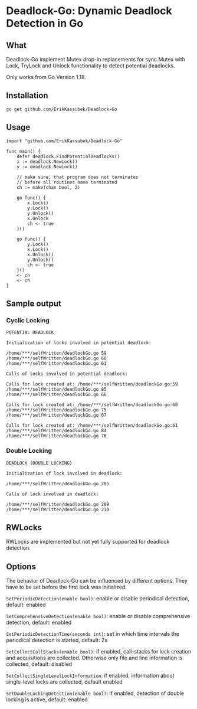 # Deadlock-Go: Dynamic Deadlock Detection in Go

## What

Deadlock-Go implement Mutex drop-in replacements for 
sync.Mutex with Lock, TryLock and Unlock functionality to detect potential 
deadlocks.

Only works from Go Version 1.18.

## Installation
```
go get github.com/ErikKassubek/Deadlock-Go
```

## Usage
```
import "github.com/ErikKassubek/Deadlock-Go"

func main() {
	defer deadlock.FindPotentialDeadlocks()
	x := deadlock.NewLock()
	y := deadlock.NewLock()
	
	// make sure, that program does not terminates
	// before all routines have terminated
	ch := make(chan bool, 2)

	go func() {
		x.Lock()
		y.Lock()
		y.Unlock()
		x.Unlock
		ch <- true
	}()

	go func() {
		y.Lock()
		x.Lock()
		x.Unlock()
		y.Unlock()
		ch <- true
	}()
	<- ch
	<- ch
}
```

## Sample output
### Cyclic Locking
```
POTENTIAL DEADLOCK

Initialization of locks involved in potential deadlock:

/home/***/selfWritten/deadlockGo.go 59
/home/***/selfWritten/deadlockGo.go 60
/home/***/selfWritten/deadlockGo.go 61

Calls of locks involved in potential deadlock:

Calls for lock created at: /home/***/selfWritten/deadlockGo.go:59
/home/***/selfWritten/deadlockGo.go 85
/home/***/selfWritten/deadlockGo.go 66

Calls for lock created at: /home/***/selfWritten/deadlockGo.go:60
/home/***/selfWritten/deadlockGo.go 75
/home/***/selfWritten/deadlockGo.go 67

Calls for lock created at: /home/***/selfWritten/deadlockGo.go:61
/home/***/selfWritten/deadlockGo.go 84
/home/***/selfWritten/deadlockGo.go 76
```

### Double Locking
```
DEADLOCK (DOUBLE LOCKING)

Initialization of lock involved in deadlock:

/home/***/selfWritten/deadlockGo.go 205

Calls of lock involved in deadlock:

/home/***/selfWritten/deadlockGo.go 209
/home/***/selfWritten/deadlockGo.go 210
```

## RWLocks
RWLocks are implemented but not yet fully supported for deadlock detection.

## Options
The behavior of Deadlock-Go can be influenced by different options.
They have to be set before the first lock was initialized.

```SetPeriodicDetection(enable bool)```: enable or disable periodical detection, default: enabled

```SetComprehensiveDetection(enable bool)```: enable or disable comprehensive detection, default: enabled

```SetPeriodicDetectionTime(seconds int)```: set in which time intervals 
the periodical detection is started, default: 2s

```SetCollectCallStacks(enable bool)```: if enabled, call-stacks for lock 
creation and acquisitions are collected. Otherwise only file and line 
information is collected, default: disabled

```SetCollectSingleLevelLockInformation```: if enabled, information about single-level locks are collected, default enabled

```SetDoubleLockingDetection(enable bool)```: if enabled, detection of double locking is active, default: enabled
